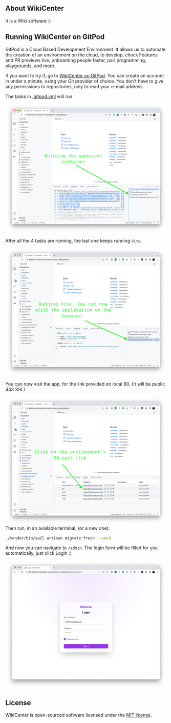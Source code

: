 ## About WikiCenter

It is a Wiki software :)

## Running WikiCenter on GitPod

GitPod is a Cloud Based Development Environment. It allows us to automate the creation of an environment on 
the cloud, to develop, check Features and PR previews live, onboarding people faster, pair programming, playgrounds, and more.

If you want to try if, go to [WikiCenter on GitPod](https://gitpod.io/#https://github.com/ijpatricio/wikicenter).
You can create an account in under a minute, using your Git provider of choice. You don't have to give any permissions to repositories,
only to read your e-mail address.

The tasks in [.gitpod.yml](./.gitpod.yml) will run.

![Coding in GitPod 1](./docs/images/coding-in-gitpod-1.png)

After all the 4 tasks are running, the last one keeps running `Vite`.

![Coding in GitPod 2](./docs/images/coding-in-gitpod-2.png)

You can now visit the app, for the link provided on local 80. (It will be public 443 SSL)

![Coding in GitPod 3](./docs/images/coding-in-gitpod-3.png)
Then run, in an available terminal, (or a new one):

```bash
./vendor/bin/sail artisan migrate:fresh --seed
```

And now you can navigate to `/admin`. The login form will be filled for you automatically, just click Login :)

![Coding in GitPod 4](./docs/images/coding-in-gitpod-4.png)

## License

WikiCenter is open-sourced software licensed under the [MIT license](https://opensource.org/licenses/MIT).
